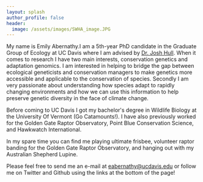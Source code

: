```yaml
---
layout: splash
author_profile: false
header:
  image: /assets/images/SWHA_image.JPG
---
```


My name is Emily Abernathy.I am a 5th-year PhD candidate in the Graduate Group of Ecology at UC Davis where I am advised by [Dr. Josh Hull](https://animalscience.ucdavis.edu/people/faculty/joshua-hull). When it comes to research I have two main interests, conservation genetics and adaptation genomics. I am interested in helping to bridge the gap between ecological geneticists and conservation managers to make genetics more accessible and applicable to the conservation of species. Secondly I am very passionate about understanding how species adapt to rapidly changing environments and how we can use this information to help preserve genetic diversity in the face of climate change. 

Before coming to UC Davis I got my bachelor's degree in Wildlife Biology at the University Of Vermont (Go Catamounts!). I have also previously worked for the Golden Gate Raptor Observatory, Point Blue Conservation Science, and Hawkwatch International. 

In my spare time you can find me playing ultimate frisbee, volunteer raptor banding for the Golden Gate Raptor Observatory, and hanging out with my Australian Shepherd Lupine. 

Please feel free to send me an e-mail at eabernathy@ucdavis.edu or follow me on Twitter and Github using the links at the bottom of the page!
